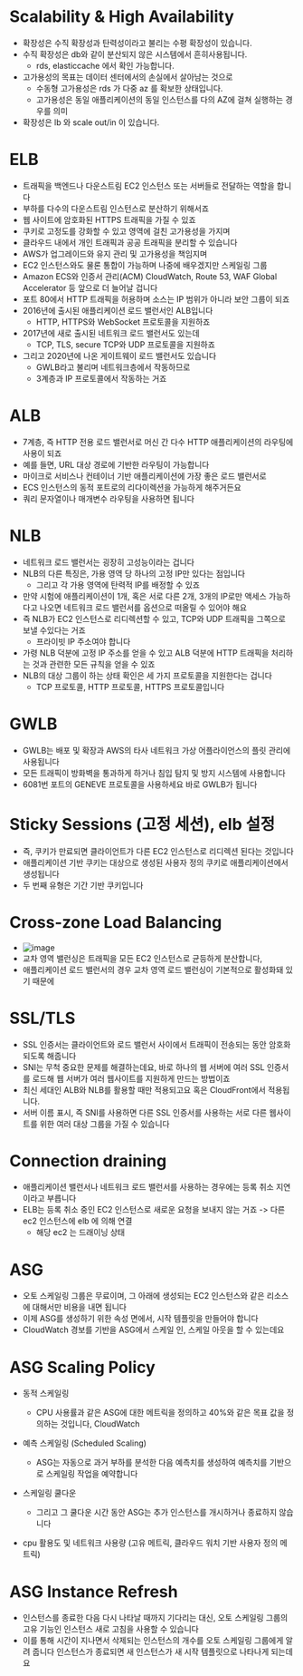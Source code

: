 # Scalability & High Availability
- 확장성은 수직 확장성과 탄력성이라고 불리는 수평 확장성이 있습니다.
- 수직 확장성은 db와 같이 분산되지 않은 시스템에서 흔히사용됩니다.
  - rds, elasticcache 에서 확인 가능합니다.
- 고가용성의 목표는 데이터 센터에서의 손실에서 살아남는 것으로
  - 수동형 고가용성은 rds 가 다중 az 를 확보한 상태입니다.
  - 고가용성은 동일 애플리케이션의 동일 인스턴스를 다의 AZ에 걸쳐 실행하는 경우를 의미
- 확장성은 lb 와 scale out/in 이 있습니다. 

# ELB 
- 트래픽을 백엔드나 다운스트림 EC2 인스턴스 또는 서버들로 전달하는 역할을 합니다
- 부하를 다수의 다운스트림 인스턴스로 분산하기 위해서죠
- 웹 사이트에 암호화된 HTTPS 트래픽을 가질 수 있죠
- 쿠키로 고정도를 강화할 수 있고 영역에 걸친 고가용성을 가지며
- 클라우드 내에서 개인 트래픽과 공공 트래픽을 분리할 수 있습니다
- AWS가 업그레이드와 유지 관리 및 고가용성을 책임지며
- EC2 인스턴스와도 물론 통합이 가능하며 나중에 배우겠지만 스케일링 그룹
- Amazon ECS와 인증서 관리(ACM) CloudWatch, Route 53, WAF Global Accelerator 등 앞으로 더 늘어날 겁니다
- 포트 80에서 HTTP 트래픽을 허용하며 소스는 IP 범위가 아니라 보안 그룹이 되죠
- 2016년에 출시된 애플리케이션 로드 밸런서인 ALB입니다
  - HTTP, HTTPS와 WebSocket 프로토콜을 지원하죠
- 2017년에 새로 출시된 네트워크 로드 밸런서도 있는데
  - TCP, TLS, secure TCP와 UDP 프로토콜을 지원하죠
- 그리고 2020년에 나온 게이트웨이 로드 밸런서도 있습니다
  - GWLB라고 불리며 네트워크층에서 작동하므로
  - 3계층과 IP 프로토콜에서 작동하는 거죠

# ALB
- 7계층, 즉 HTTP 전용 로드 밸런서로 머신 간 다수 HTTP 애플리케이션의 라우팅에 사용이 되죠
- 예를 들면, URL 대상 경로에 기반한 라우팅이 가능합니다
- 마이크로 서비스나 컨테이너 기반 애플리케이션에 가장 좋은 로드 밸런서로
- ECS 인스턴스의 동적 포트로의 리다이렉션을 가능하게 해주거든요
- 쿼리 문자열이나 매개변수 라우팅을 사용하면 됩니다

# NLB
- 네트워크 로드 밸런서는 굉장히 고성능이라는 겁니다
- NLB의 다른 특징은, 가용 영역 당 하나의 고정 IP만 있다는 점입니다
  - 그리고 각 가용 영역에 탄력적 IP를 배정할 수 있죠
- 만약 시험에 애플리케이션이 1개, 혹은 서로 다른 2개, 3개의 IP로만 액세스 가능하다고 나오면 네트워크 로드 밸런서를 옵션으로 떠올릴 수 있어야 해요
- 즉 NLB가 EC2 인스턴스로 리디렉션할 수 있고, TCP와 UDP 트래픽을 그쪽으로 보낼 수있다는 거죠
  - 프라이빗 IP 주소여야 합니다
- 가령 NLB 덕분에 고정 IP 주소를 얻을 수 있고 ALB 덕분에 HTTP 트래픽을 처리하는 것과 관련한 모든 규칙을 얻을 수 있죠
- NLB의 대상 그룹이 하는 상태 확인은 세 가지 프로토콜을 지원한다는 겁니다
  - TCP 프로토콜, HTTP 프로토콜, HTTPS 프로토콜입니다

 # GWLB
 - GWLB는 배포 및 확장과 AWS의 타사 네트워크 가상 어플라이언스의 플릿 관리에 사용됩니다
 - 모든 트래픽이 방화벽을 통과하게 하거나 침입 탐지 및 방지 시스템에 사용합니다
 - 6081번 포트의 GENEVE 프로토콜을 사용하세요 바로 GWLB가 됩니다

  # Sticky Sessions (고정 세션), elb 설정 
  - 즉, 쿠키가 만료되면 클라이언트가 다른 EC2 인스턴스로 리디렉션 된다는 것입니다
  - 애플리케이션 기반 쿠키는 대상으로 생성된 사용자 정의 쿠키로 애플리케이션에서 생성됩니다
  - 두 번째 유형은 기간 기반 쿠키입니다 

# Cross-zone Load Balancing 
- ![image](https://github.com/user-attachments/assets/593b6a91-81c3-4c15-b291-f0f977d95ce7)
- 교차 영역 밸런싱은 트래픽을 모든 EC2 인스턴스로 균등하게 분산합니다,
- 애플리케이션 로드 밸런서의 경우 교차 영역 로드 밸런싱이 기본적으로 활성화돼 있기 때문에

# SSL/TLS 
- SSL 인증서는 클라이언트와 로드 밸런서 사이에서 트래픽이 전송되는 동안 암호화되도록 해줍니다
- SNI는 무척 중요한 문제를 해결하는데요, 바로 하나의 웹 서버에 여러 SSL 인증서를 로드해 웹 서버가 여러 웹사이트를 지원하게 만드는 방법이죠
- 최신 세대인 ALB와 NLB를 활용할 때만 적용되고요 혹은 CloudFront에서 적용됩니다.
- 서버 이름 표시, 즉 SNI를 사용하면 다른 SSL 인증서를 사용하는 서로 다른 웹사이트를 위한 여러 대상 그룹을 가질 수 있습니다

# Connection draining
- 애플리케이션 밸런서나 네트워크 로드 밸런서를 사용하는 경우에는 등록 취소 지연이라고 부릅니다
- ELB는 등록 취소 중인 EC2 인스턴스로 새로운 요청을 보내지 않는 거죠 -> 다른 ec2 인스턴스에 elb 에 의해 연결
  - 해당 ec2 는 드래이닝 상태

# ASG
- 오토 스케일링 그룹은 무료이며, 그 아래에 생성되는 EC2 인스턴스와 같은 리소스에 대해서만 비용을 내면 됩니다
- 이제 ASG를 생성하기 위한 속성 면에서, 시작 템플릿을 만들어야 합니다
- CloudWatch 경보를 기반을 ASG에서 스케일 인, 스케일 아웃을 할 수 있는데요

# ASG Scaling Policy
- 동적 스케일링
  - CPU 사용률과 같은 ASG에 대한 메트릭을 정의하고 40%와 같은 목표 값을 정의하는 것입니다, CloudWatch
- 예측 스케일링 (Scheduled Scaling)
  - ASG는 자동으로 과거 부하를 분석한 다음 예측치를 생성하여 예측치를 기반으로 스케일링 작업을 예약합니다
- 스케일링 쿨다운
  - 그리고 그 쿨다운 시간 동안 ASG는 추가 인스턴스를 개시하거나 종료하지 않습니다

- cpu 활용도 및 네트워크 사용량 (고유 메트릭, 클라우드 워치 기반 사용자 정의 메트릭)

# ASG Instance Refresh 

- 인스턴스를 종료한 다음 다시 나타날 때까지 기다리는 대신, 오토 스케일링 그룹의 고유 기능인 인스턴스 새로 고침을 사용할 수 있습니다
- 이를 통해 시간이 지나면서 삭제되는 인스턴스의 개수를 오토 스케일링 그룹에게 알려 줍니다 인스턴스가 종료되면 새 인스턴스가 새 시작 템플릿으로 나타나게 되는데요




















